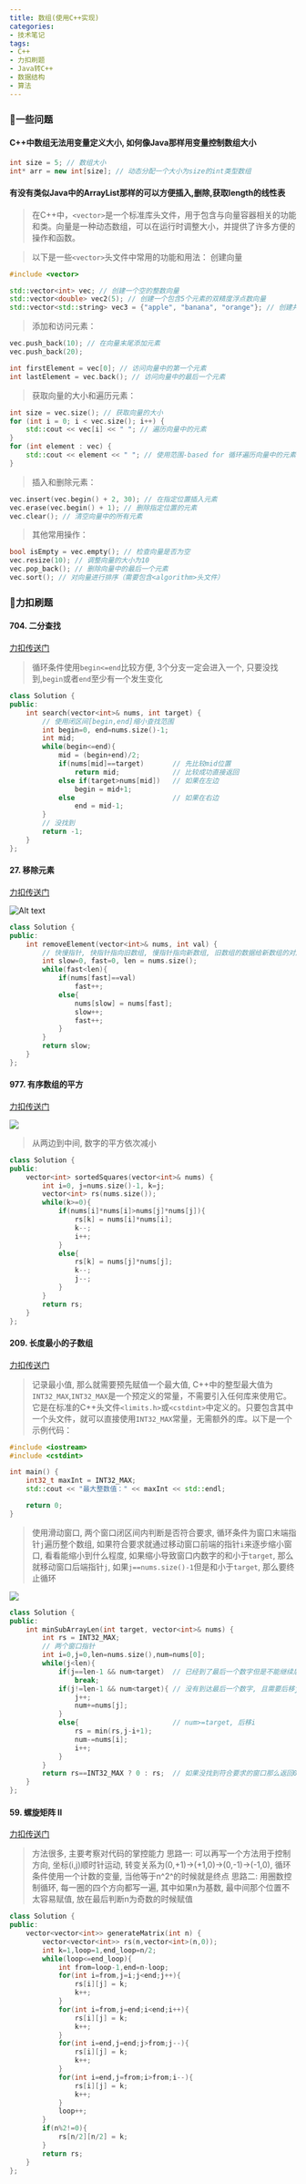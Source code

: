 ```yaml
---
title: 数组(使用C++实现)
categories:
- 技术笔记
tags:
- C++
- 力扣刷题
- Java转C++
- 数据结构
- 算法
---
```


### 🤔一些问题

#### C++中数组无法用变量定义大小, 如何像Java那样用变量控制数组大小
```cpp
int size = 5; // 数组大小
int* arr = new int[size]; // 动态分配一个大小为size的int类型数组
```
#### 有没有类似Java中的ArrayList那样的可以方便插入,删除,获取length的线性表
> 在C++中，`<vector>`是一个标准库头文件，用于包含与向量容器相关的功能和类。向量是一种动态数组，可以在运行时调整大小，并提供了许多方便的操作和函数。

> 以下是一些`<vector>`头文件中常用的功能和用法：
> 创建向量
```c++
#include <vector>

std::vector<int> vec; // 创建一个空的整数向量
std::vector<double> vec2(5); // 创建一个包含5个元素的双精度浮点数向量
std::vector<std::string> vec3 = {"apple", "banana", "orange"}; // 创建并初始化一个字符串向量
```
> 添加和访问元素：
```c++
vec.push_back(10); // 在向量末尾添加元素
vec.push_back(20);

int firstElement = vec[0]; // 访问向量中的第一个元素
int lastElement = vec.back(); // 访问向量中的最后一个元素
```
> 获取向量的大小和遍历元素：
```c++
int size = vec.size(); // 获取向量的大小
for (int i = 0; i < vec.size(); i++) {
    std::cout << vec[i] << " "; // 遍历向量中的元素
}
for (int element : vec) {
    std::cout << element << " "; // 使用范围-based for 循环遍历向量中的元素
}
```
> 插入和删除元素：
```c++
vec.insert(vec.begin() + 2, 30); // 在指定位置插入元素
vec.erase(vec.begin() + 1); // 删除指定位置的元素
vec.clear(); // 清空向量中的所有元素
```
> 其他常用操作：
```c++
bool isEmpty = vec.empty(); // 检查向量是否为空
vec.resize(10); // 调整向量的大小为10
vec.pop_back(); // 删除向量中的最后一个元素
vec.sort(); // 对向量进行排序（需要包含<algorithm>头文件）
```

### 💪力扣刷题

#### 704. 二分查找

[力扣传送门](https://leetcode.cn/problems/binary-search/)

> 循环条件使用`begin<=end`比较方便, 3个分支一定会进入一个, 只要没找到,`begin`或者`end`至少有一个发生变化

```cpp
class Solution {
public:
    int search(vector<int>& nums, int target) {
        // 使用闭区间[begin,end]缩小查找范围
        int begin=0, end=nums.size()-1;
        int mid;
        while(begin<=end){
            mid = (begin+end)/2;
            if(nums[mid]==target)       // 先比较mid位置
                return mid;             // 比较成功直接返回
            else if(target>nums[mid])   // 如果在左边
                begin = mid+1;
            else                        // 如果在右边
                end = mid-1;
        }
        // 没找到
        return -1;
    }
};
```

#### 27. 移除元素

[力扣传送门](https://leetcode.cn/problems/remove-element/)

![Alt text](https://code-thinking.cdn.bcebos.com/gifs/27.%E7%A7%BB%E9%99%A4%E5%85%83%E7%B4%A0-%E5%8F%8C%E6%8C%87%E9%92%88%E6%B3%95.gif)
```cpp
class Solution {
public:
    int removeElement(vector<int>& nums, int val) {
        // 快慢指针, 快指针指向旧数组, 慢指针指向新数组, 旧数组的数据给新数组的对应位置赋值
        int slow=0, fast=0, len = nums.size();
        while(fast<len){
            if(nums[fast]==val)
                fast++;
            else{
                nums[slow] = nums[fast];
                slow++;
                fast++;
            }
        }
        return slow;
    }
};
```

#### 977. 有序数组的平方

[力扣传送门](https://leetcode.cn/problems/squares-of-a-sorted-array/)

![](https://code-thinking.cdn.bcebos.com/gifs/977.%E6%9C%89%E5%BA%8F%E6%95%B0%E7%BB%84%E7%9A%84%E5%B9%B3%E6%96%B9.gif)

> 从两边到中间, 数字的平方依次减小

```cpp
class Solution {
public:
    vector<int> sortedSquares(vector<int>& nums) {
        int i=0, j=nums.size()-1, k=j;
        vector<int> rs(nums.size());
        while(k>=0){
            if(nums[i]*nums[i]>nums[j]*nums[j]){
                rs[k] = nums[i]*nums[i];
                k--;
                i++;
            }
            else{
                rs[k] = nums[j]*nums[j];
                k--;
                j--;
            }
        }
        return rs;
    }
};
```

#### 209. 长度最小的子数组

[力扣传送门](https://leetcode.cn/problems/minimum-size-subarray-sum/)

> 记录最小值, 那么就需要预先赋值一个最大值, C\++中的整型最大值为`INT32_MAX`,`INT32_MAX`是一个预定义的常量，不需要引入任何库来使用它。它是在标准的C\++头文件`<limits.h>`或`<cstdint>`中定义的。只要包含其中一个头文件，就可以直接使用`INT32_MAX`常量，无需额外的库。以下是一个示例代码：

```cpp
#include <iostream>
#include <cstdint>

int main() {
    int32_t maxInt = INT32_MAX;
    std::cout << "最大整数值：" << maxInt << std::endl;

    return 0;
}
```

> 使用滑动窗口, 两个窗口闭区间内判断是否符合要求, 循环条件为窗口末端指针`j`遍历整个数组, 如果符合要求就通过移动窗口前端的指针`i`来逐步缩小窗口, 看看能缩小到什么程度, 如果缩小导致窗口内数字的和小于`target`, 那么就移动窗口后端指针`j`, 如果`j==nums.size()-1`但是和小于`target`, 那么要终止循环

![](https://code-thinking.cdn.bcebos.com/gifs/209.%E9%95%BF%E5%BA%A6%E6%9C%80%E5%B0%8F%E7%9A%84%E5%AD%90%E6%95%B0%E7%BB%84.gif)

```cpp
class Solution {
public:
    int minSubArrayLen(int target, vector<int>& nums) {
        int rs = INT32_MAX;
        // 两个窗口指针
        int i=0,j=0,len=nums.size(),num=nums[0];
        while(j<len){
            if(j==len-1 && num<target)  // 已经到了最后一个数字但是不能继续后移j
                break;
            if(j!=len-1 && num<target){ // 没有到达最后一个数字, 且需要后移j
                j++;
                num+=nums[j];
            }
            else{                       // num>=target, 后移i
                rs = min(rs,j-i+1);
                num-=nums[i];
                i++;
            }
        }
        return rs==INT32_MAX ? 0 : rs;  // 如果没找到符合要求的窗口那么返回0
    }
};
```

#### 59. 螺旋矩阵 II

[力扣传送门](https://leetcode.cn/problems/spiral-matrix-ii/)

> 方法很多, 主要考察对代码的掌控能力
> 思路一: 可以再写一个方法用于控制方向, 坐标(i,j)顺时针运动, 转变关系为(0,+1)->(+1,0)->(0,-1)->(-1,0), 循环条件使用一个计数的变量, 当他等于n^2^的时候就是终点
> 思路二: 用圈数控制循环, 每一圈的四个方向都写一遍, 其中如果n为基数, 最中间那个位置不太容易赋值, 放在最后判断n为奇数的时候赋值

```cpp
class Solution {
public:
    vector<vector<int>> generateMatrix(int n) {
        vector<vector<int>> rs(n,vector<int>(n,0));
        int k=1,loop=1,end_loop=n/2;
        while(loop<=end_loop){
            int from=loop-1,end=n-loop;
            for(int i=from,j=i;j<end;j++){
                rs[i][j] = k;
                k++;    
            }
            for(int i=from,j=end;i<end;i++){
                rs[i][j] = k;
                k++;
            }
            for(int i=end,j=end;j>from;j--){
                rs[i][j] = k;
                k++;
            }
            for(int i=end,j=from;i>from;i--){
                rs[i][j] = k;
                k++;
            }
            loop++;
        }
        if(n%2!=0){
            rs[n/2][n/2] = k;
        }
        return rs;
    }
};
```
